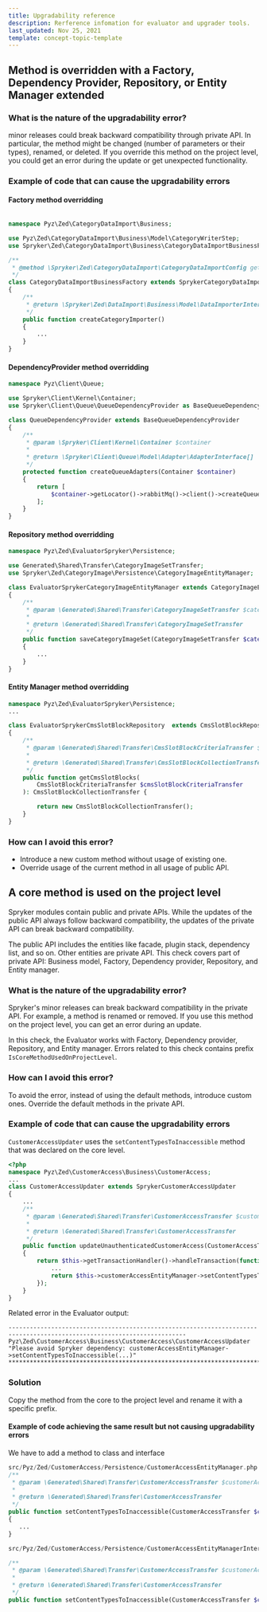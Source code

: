 ```yaml
---
title: Upgradability reference
description: Rerference infomation for evaluator and upgrader tools.
last_updated: Nov 25, 2021
template: concept-topic-template
---
```


## Method is overridden with a Factory, Dependency Provider, Repository, or Entity Manager extended

### What is the nature of the upgradability error?
minor releases could break backward compatibility through private API. In particular, the method might be changed (number of parameters or their types), renamed, or deleted. If you override this method on the project level, you could get an error during the update or get unexpected functionality.

### Example of code that can cause the upgradability errors

#### Factory method overridding

```php

namespace Pyz\Zed\CategoryDataImport\Business;

use Pyz\Zed\CategoryDataImport\Business\Model\CategoryWriterStep;
use Spryker\Zed\CategoryDataImport\Business\CategoryDataImportBusinessFactory as SprykerCategoryDataImportBusinessFactory;

/**
 * @method \Spryker\Zed\CategoryDataImport\CategoryDataImportConfig getConfig()
 */
class CategoryDataImportBusinessFactory extends SprykerCategoryDataImportBusinessFactory
{
    /**
     * @return \Spryker\Zed\DataImport\Business\Model\DataImporterInterface
     */
    public function createCategoryImporter()
    {
        ...
    }
}
```

#### DependencyProvider method overridding

```php
namespace Pyz\Client\Queue;

use Spryker\Client\Kernel\Container;
use Spryker\Client\Queue\QueueDependencyProvider as BaseQueueDependencyProvider;

class QueueDependencyProvider extends BaseQueueDependencyProvider
{
    /**
     * @param \Spryker\Client\Kernel\Container $container
     *
     * @return \Spryker\Client\Queue\Model\Adapter\AdapterInterface[]
     */
    protected function createQueueAdapters(Container $container)
    {
        return [
            $container->getLocator()->rabbitMq()->client()->createQueueAdapter(),
        ];
    }
}
```

#### Repository method overridding
```php
namespace Pyz\Zed\EvaluatorSpryker\Persistence;

use Generated\Shared\Transfer\CategoryImageSetTransfer;
use Spryker\Zed\CategoryImage\Persistence\CategoryImageEntityManager;

class EvaluatorSprykerCategoryImageEntityManager extends CategoryImageEntityManager
{
    /**
     * @param \Generated\Shared\Transfer\CategoryImageSetTransfer $categoryImageSetTransfer
     *
     * @return \Generated\Shared\Transfer\CategoryImageSetTransfer
     */
    public function saveCategoryImageSet(CategoryImageSetTransfer $categoryImageSetTransfer): CategoryImageSetTransfer
    {
        ...
    }
}

```

#### Entity Manager method overridding
```php
namespace Pyz\Zed\EvaluatorSpryker\Persistence;
...

class EvaluatorSprykerCmsSlotBlockRepository  extends CmsSlotBlockRepository
{
    /**
     * @param \Generated\Shared\Transfer\CmsSlotBlockCriteriaTransfer $cmsSlotBlockCriteriaTransfer
     *
     * @return \Generated\Shared\Transfer\CmsSlotBlockCollectionTransfer
     */
    public function getCmsSlotBlocks(
        CmsSlotBlockCriteriaTransfer $cmsSlotBlockCriteriaTransfer
    ): CmsSlotBlockCollectionTransfer {

        return new CmsSlotBlockCollectionTransfer();
    }
}
```

### How can I avoid this error?
- Introduce a new custom method without usage of existing one.
- Override usage of the current method in all usage of public API.


## A core method is used on the project level

Spryker modules contain public and private APIs. While the updates of the public API always follow backward compatibility, the updates of the private API can break backward compatibility.

The public API includes the entities like facade, plugin stack, dependency list, and so on. Other entities are private API. This check covers part of private API: Business model, Factory, Dependency provider, Repository, and Entity manager.

### What is the nature of the upgradability error?
Spryker's minor releases can break backward compatibility in the private API. For example, a method is renamed or removed. If you use this method on the project level, you can get an error during an update.

In this check, the Evaluator works with Factory, Dependency provider, Repository, and Entity manager.
Errors related to this check contains prefix `IsCoreMethodUsedOnProjectLevel`.

### How can I avoid this error?

To avoid the error, instead of using the default methods, introduce custom ones. Override the default methods in the private API.

### Example of code that can cause the upgradability errors

`CustomerAccessUpdater` uses the `setContentTypesToInaccessible` method that was declared on the core level.

```php
<?php
namespace Pyz\Zed\CustomerAccess\Business\CustomerAccess;
...
class CustomerAccessUpdater extends SprykerCustomerAccessUpdater
{
    ...
    /**
     * @param \Generated\Shared\Transfer\CustomerAccessTransfer $customerAccessTransfer
     *
     * @return \Generated\Shared\Transfer\CustomerAccessTransfer
     */
    public function updateUnauthenticatedCustomerAccess(CustomerAccessTransfer $customerAccessTransfer): CustomerAccessTransfer
    {
        return $this->getTransactionHandler()->handleTransaction(function () use ($customerAccessTransfer) {
            ...
            return $this->customerAccessEntityManager->setContentTypesToInaccessible($customerAccessTransfer);
        });
    }
}
```

Related error in the Evaluator output:
```text
------------------------------------------------------------------------------------------------------------------------
Pyz\Zed\CustomerAccess\Business\CustomerAccess\CustomerAccessUpdater
"Please avoid Spryker dependency: customerAccessEntityManager->setContentTypesToInaccessible(...)"
************************************************************************************************************************
```

### Solution

Copy the method from the core to the project level and rename it with a specific prefix.

#### Example of code achieving the same result but not causing upgradability errors
We have to add a method to class and interface
```php
src/Pyz/Zed/CustomerAccess/Persistence/CustomerAccessEntityManager.php
/**
 * @param \Generated\Shared\Transfer\CustomerAccessTransfer $customerAccessTransfer
 *
 * @return \Generated\Shared\Transfer\CustomerAccessTransfer
 */
public function setContentTypesToInaccessible(CustomerAccessTransfer $customerAccessTransfer): CustomerAccessTransfer
{
   ...
}
```

```php
src/Pyz/Zed/CustomerAccess/Persistence/CustomerAccessEntityManagerInterface.php

/**
 * @param \Generated\Shared\Transfer\CustomerAccessTransfer $customerAccessTransfer
 *
 * @return \Generated\Shared\Transfer\CustomerAccessTransfer
 */
public function setContentTypesToInaccessible(CustomerAccessTransfer $customerAccessTransfer): CustomerAccessTransfer;
```
